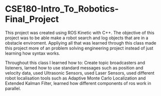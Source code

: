 # CSE180-Intro_To_Robotics-Final_Project

This project was created using ROS Kinetic with C++. The objective of this project was to be able make a robot search and log objects that are in a obstacle enviroment. Appliying all that was learned through this class made this project more of an problem solving engineering project instead of just learning how syntax works.

Throughout this class I learned how to: 
  Create topic broadcasters and listeners,
  larned how to use standard messages such as position and velocity data,
  used Ultrasonic Sensors,
  used Laser Sensors,
  used different robot localisation tools such as Adaptive Monte Carlo Localization and Extended Kalman Filter,
  learned how different components of ros work in parallel.
